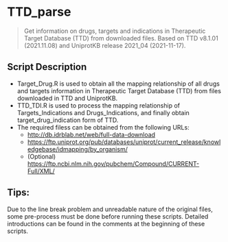 # TTD_parse

> Get information on drugs, targets and indications in Therapeutic Target Database (TTD) from downloaded files.
> Based on TTD v8.1.01 (2021.11.08) and UniprotKB release 2021_04 (2021-11-17).

## Script Description

- Target_Drug.R is used to obtain all the mapping relationship of all drugs and targets information in Therapeutic Target Database (TTD) from files downloaded in TTD and UniprotKB.
- TTD_TDI.R is used to process the mapping relationship of Targets_Indications and Drugs_Indications, and finally obtain target_drug_indication form of TTD.
- The required filess can be obtained from the following URLs:
  - http://db.idrblab.net/web/full-data-download
  - https://ftp.uniprot.org/pub/databases/uniprot/current_release/knowledgebase/idmapping/by_organism/
  - (Optional) https://ftp.ncbi.nlm.nih.gov/pubchem/Compound/CURRENT-Full/XML/

## Tips: 
Due to the line break problem and unreadable nature of the original files, some pre-process must be done before running these scripts. Detailed introductions can be found in the comments at the beginning of these scripts.
